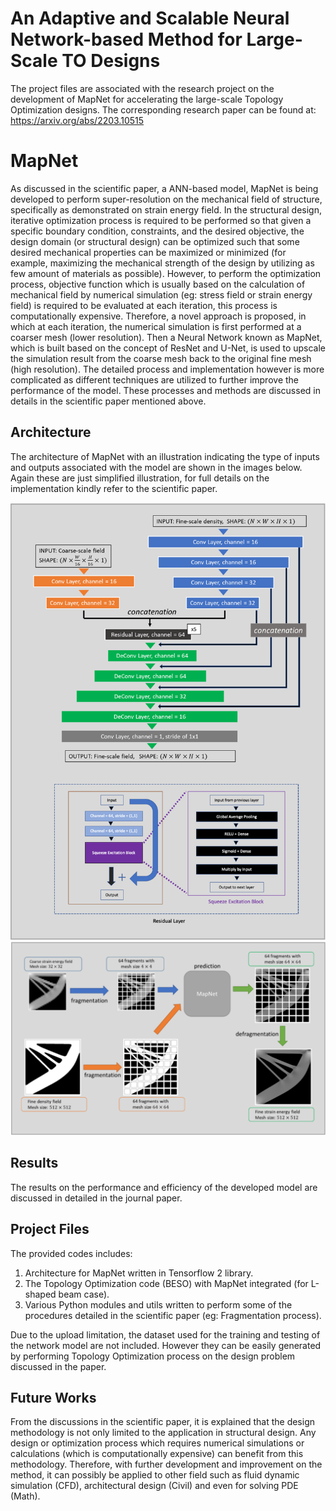 # An Adaptive and Scalable Neural Network-based Method for Large-Scale TO Designs

The project files are associated with the research project on the development of MapNet for accelerating the large-scale Topology Optimization designs. The corresponding research paper can be found at: https://arxiv.org/abs/2203.10515


# MapNet

As discussed in the scientific paper, a ANN-based model, MapNet is being developed to perform super-resolution on the mechanical field of structure, specifically as demonstrated on strain energy field. In the structural design, iterative optimization process is required to be performed so that given a specific boundary condition, constraints, and the desired objective, the design domain (or structural design) can be optimized such that some desired mechanical properties can be maximized or minimized (for example, maximizing the mechanical strength of the design by utilizing as few amount of materials as possible). However, to perform the optimization process, objective function which is usually based on the calculation of mechanical field by numerical simulation (eg: stress field or strain energy field) is required to be evaluated at each iteration, this process is computationally expensive. Therefore, a novel approach is proposed, in which at each iteration, the numerical simulation is first performed at a coarser mesh (lower resolution). Then a Neural Network known as MapNet, which is built based on the concept of ResNet and U-Net, is used to upscale the simulation result from the coarse mesh back to the original fine mesh (high resolution). The detailed process and implementation however is more complicated as different techniques are utilized to further improve the performance of the model. These processes and methods are discussed in details in the scientific paper mentioned above.

## Architecture

The architecture of MapNet with an illustration indicating the type of inputs and outputs associated with the model are shown in the images below. Again these are just simplified illustration, for full details on the implementation kindly refer to the scientific paper.

![Image on architecture of MapNet](/images/Fig1.png)
![Image illustrating inputs and outputs of MapNet](/images/Fig2.png)


## Results
The results on the performance and efficiency of the developed model are discussed in detailed in the journal paper.


## Project Files

The provided codes includes:
1. Architecture for MapNet written in Tensorflow 2 library.
2. The Topology Optimization code (BESO) with MapNet integrated (for L-shaped beam case).
3. Various Python modules and utils written to perform some of the procedures detailed in the scientific paper (eg: Fragmentation process).

Due to the upload limitation, the dataset used for the training and testing of the network model are not included. However they can be easily generated by performing Topology Optimization process on the design problem discussed in the paper.

## Future Works
From the discussions in the scientific paper, it is explained that the design methodology is not only limited to the application in structural design. Any design or optimization process which requires numerical simulations or calculations (which is computationally expensive) can benefit from this methodology. Therefore, with further development and improvement on the method, it can possibly be applied to other field such as fluid dynamic simulation (CFD), architectural design (Civil) and even for solving PDE (Math).
